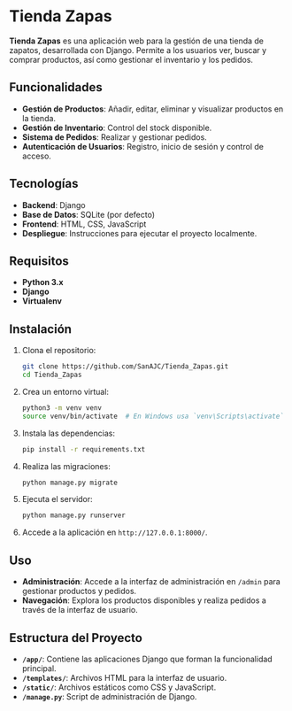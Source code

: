 # Tienda Zapas

**Tienda Zapas** es una aplicación web para la gestión de una tienda de zapatos, desarrollada con Django. Permite a los usuarios ver, buscar y comprar productos, así como gestionar el inventario y los pedidos.

## Funcionalidades

- **Gestión de Productos**: Añadir, editar, eliminar y visualizar productos en la tienda.
- **Gestión de Inventario**: Control del stock disponible.
- **Sistema de Pedidos**: Realizar y gestionar pedidos.
- **Autenticación de Usuarios**: Registro, inicio de sesión y control de acceso.

## Tecnologías

- **Backend**: Django
- **Base de Datos**: SQLite (por defecto)
- **Frontend**: HTML, CSS, JavaScript
- **Despliegue**: Instrucciones para ejecutar el proyecto localmente.

## Requisitos

- **Python 3.x**
- **Django**
- **Virtualenv**

## Instalación

1. Clona el repositorio:

    ```bash
    git clone https://github.com/SanAJC/Tienda_Zapas.git
    cd Tienda_Zapas
    ```

2. Crea un entorno virtual:

    ```bash
    python3 -m venv venv
    source venv/bin/activate  # En Windows usa `venv\Scripts\activate`
    ```

3. Instala las dependencias:

    ```bash
    pip install -r requirements.txt
    ```

4. Realiza las migraciones:

    ```bash
    python manage.py migrate
    ```

5. Ejecuta el servidor:

    ```bash
    python manage.py runserver
    ```

6. Accede a la aplicación en `http://127.0.0.1:8000/`.

## Uso

- **Administración**: Accede a la interfaz de administración en `/admin` para gestionar productos y pedidos.
- **Navegación**: Explora los productos disponibles y realiza pedidos a través de la interfaz de usuario.

## Estructura del Proyecto

- **`/app/`**: Contiene las aplicaciones Django que forman la funcionalidad principal.
- **`/templates/`**: Archivos HTML para la interfaz de usuario.
- **`/static/`**: Archivos estáticos como CSS y JavaScript.
- **`/manage.py`**: Script de administración de Django.

